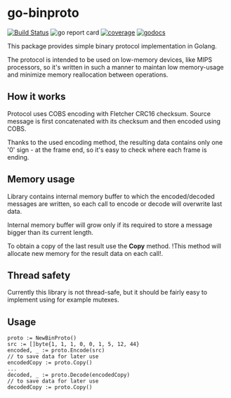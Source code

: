 # go-binproto 

[![Build Status](https://travis-ci.org/mic90/go-binproto.svg?branch=master)](https://travis-ci.org/mic90/go-binproto)
![go report card](https://goreportcard.com/badge/github.com/mic90/go-binproto)
[![coverage](https://gocover.io/_badge/github.com/mic90/go-binproto)](https://gocover.io/github.com/mic90/go-binproto)
[![godocs](https://godoc.org/github.com/mic90/go-binproto?status.svg)](https://godoc.org/github.com/mic90/go-binproto) 

This package provides simple binary protocol implementation in Golang. 

The protocol is intended to be used on low-memory devices, like MIPS processors, so it's written in such a manner to maintan low memory-usage and minimize memory reallocation between operations.

## How it works ##
Protocol uses COBS encoding with Fletcher CRC16 checksum. Source message is first concatenated with its checksum and then encoded using COBS.

Thanks to the used encoding method, the resulting data contains only one '0' sign - at the frame end, so it's easy to check where each frame is ending.

## Memory usage ##
Library contains internal memory buffer to which the encoded/decoded messages are written, so each call to encode or decode will overwrite last data. 

Internal memory buffer will grow only if its required to store a message bigger than its current length.

To obtain a copy of the last result use the **Copy** method. !This method will allocate new memory for the result data on each call!.

## Thread safety ##
Currently this library is not thread-safe, but it should be fairly easy to implement using for example mutexes.

## Usage ##
```golang
proto := NewBinProto()
src := []byte{1, 1, 1, 0, 0, 1, 5, 12, 44}
encoded, _ := proto.Encode(src)
// to save data for later use
encodedCopy := proto.Copy()
...
decoded, _ := proto.Decode(encodedCopy)
// to save data for later use
decodedCopy := proto.Copy()
```
